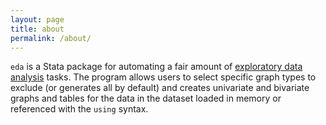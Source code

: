 ```yaml
---
layout: page
title: about
permalink: /about/
---
```


`eda` is a Stata package for automating a fair amount of [exploratory data analysis](https://www.amazon.com/Exploratory-Data-Analysis-John-Tukey/dp/0201076160) tasks.  The program allows users to select specific graph types to exclude (or generates all by default) and creates univariate and bivariate graphs and tables for the data in the dataset loaded in memory or referenced with the `using` syntax.  

